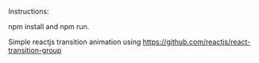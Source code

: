 Instructions:

npm install and npm run.

Simple reactjs transition animation using https://github.com/reactjs/react-transition-group
